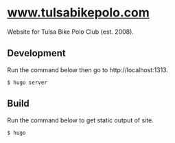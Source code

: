 # www.tulsabikepolo.com

Website for Tulsa Bike Polo Club (est. 2008).

## Development
Run the command below then go to http://localhost:1313.
```shell
$ hugo server
```


## Build
Run the command below to get static output of site.
```shell
$ hugo
```
